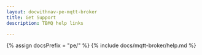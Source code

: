 ```yaml
---
layout: docwithnav-pe-mqtt-broker
title: Get Support
description: TBMQ help links

---
```


{% assign docsPrefix = "pe/" %}
{% include docs/mqtt-broker/help.md %}